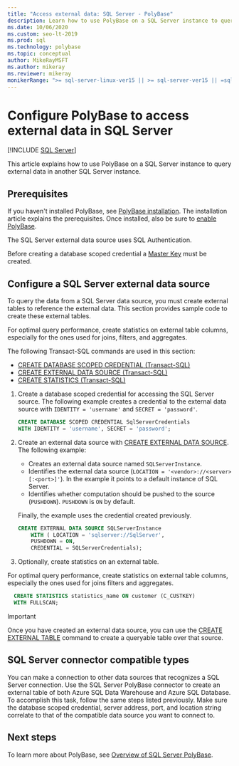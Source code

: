 ```yaml
---
title: "Access external data: SQL Server - PolyBase"
description: Learn how to use PolyBase on a SQL Server instance to query external data in another SQL Server instance. Create external tables to reference external data.
ms.date: 10/06/2020
ms.custom: seo-lt-2019
ms.prod: sql
ms.technology: polybase
ms.topic: conceptual
author: MikeRayMSFT
ms.author: mikeray
ms.reviewer: mikeray
monikerRange: ">= sql-server-linux-ver15 || >= sql-server-ver15 || =sqlallproducts-allversions"
---
```


# Configure PolyBase to access external data in SQL Server

 [!INCLUDE [SQL Server](../../includes/applies-to-version/sqlserver.md)]

This article explains how to use PolyBase on a SQL Server instance to query external data in another SQL Server instance.

## Prerequisites

If you haven't installed PolyBase, see [PolyBase installation](polybase-installation.md). The installation article explains the prerequisites. Once installed, also be sure to [enable PolyBase](polybase-installation.md#enable).

The SQL Server external data source uses SQL Authentication.

Before creating a database scoped credential a [Master Key](../../t-sql/statements/create-master-key-transact-sql.md) must be created. 

## Configure a SQL Server external data source

To query the data from a SQL Server data source, you must create external tables to reference the external data. This section provides sample code to create these external tables.
 
For optimal query performance, create statistics on external table columns, especially for the ones used for joins, filters, and aggregates.

The following Transact-SQL commands are used in this section:

- [CREATE DATABASE SCOPED CREDENTIAL (Transact-SQL)](../../t-sql/statements/create-database-scoped-credential-transact-sql.md)
- [CREATE EXTERNAL DATA SOURCE (Transact-SQL)](../../t-sql/statements/create-external-data-source-transact-sql.md) 
- [CREATE STATISTICS (Transact-SQL)](../../t-sql/statements/create-statistics-transact-sql.md)

1. Create a database scoped credential for accessing the SQL Server source. The following example creates a credential to the external data source with `IDENTITY = 'username'` and `SECRET = 'password'`.

    ```sql
    CREATE DATABASE SCOPED CREDENTIAL SqlServerCredentials
    WITH IDENTITY = 'username', SECRET = 'password';
    ```

1. Create an external data source with [CREATE EXTERNAL DATA SOURCE](../../t-sql/statements/create-external-data-source-transact-sql.md). The following example:

   - Creates an external data source named `SQLServerInstance`.
   - Identifies the external data source (`LOCATION = '<vendor>://<server>[:<port>]'`). In the example it points to a default instance of SQL Server.
   - Identifies whether computation should be pushed to the source (`PUSHDOWN`). `PUSHDOWN` is `ON` by default.

   Finally, the example uses the credential created previously.

    ```sql
    CREATE EXTERNAL DATA SOURCE SQLServerInstance
        WITH ( LOCATION = 'sqlserver://SqlServer',
        PUSHDOWN = ON,
        CREDENTIAL = SQLServerCredentials);
    ```

1. Optionally, create statistics on an external table.

  For optimal query performance, create statistics on external table columns, especially the ones used for joins filters and aggregates.

  ```sql
    CREATE STATISTICS statistics_name ON customer (C_CUSTKEY)
    WITH FULLSCAN;
  ```

>[!IMPORTANT]
>Once you have created an external data source, you can use the [CREATE EXTERNAL TABLE](../../t-sql/statements/create-external-table-transact-sql.md) command to create a queryable table over that source.

## SQL Server connector compatible types

You can make a connection to other data sources that recognizes a SQL Server connection. Use the SQL Server PolyBase connector to create an external table of both Azure SQL Data Warehouse and Azure SQL Database. To accomplish this task, follow the same steps listed previously. Make sure the database scoped credential, server address, port, and location string correlate to that of the compatible data source you want to connect to.

## Next steps

To learn more about PolyBase, see [Overview of SQL Server PolyBase](polybase-guide.md).
